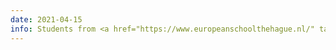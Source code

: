 ```yaml
---
date: 2021-04-15
info: Students from <a href="https://www.europeanschoolthehague.nl/" target="_blank">ESH</a> and <a href="https://lfvvg.com/" target="_blank">LvvG</a> will present their projects at <a href="https://www.mathenjeans.fr/" target="_blank">MATh.en.JEANS</a>
---
```





